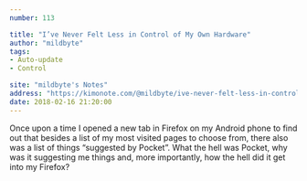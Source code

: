 ```yaml
---
number: 113

title: "I’ve Never Felt Less in Control of My Own Hardware"
author: "mildbyte"
tags:
- Auto-update
- Control

site: "mildbyte's Notes"
address: "https://kimonote.com/@mildbyte/ive-never-felt-less-in-control-of-my-own-hardware-14804/"
date: 2018-02-16 21:20:00
---
```


Once upon a time I opened a new tab in Firefox on my Android phone to find out that besides a list of my most visited pages to choose from, there also was a list of things “suggested by Pocket”. What the hell was Pocket, why was it suggesting me things and, more importantly, how the hell did it get into my Firefox?
